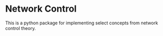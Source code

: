 # Network Control

This is a python package for implementing select concepts from network control theory.